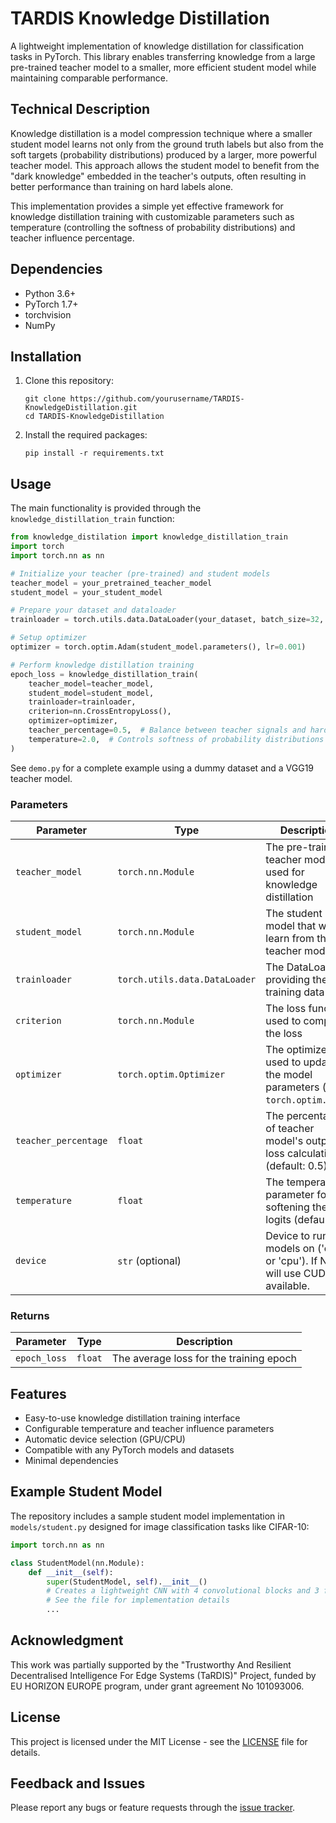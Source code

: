 # TARDIS Knowledge Distillation

A lightweight implementation of knowledge distillation for classification tasks in PyTorch. This library enables transferring knowledge from a large pre-trained teacher model to a smaller, more efficient student model while maintaining comparable performance.

## Technical Description

Knowledge distillation is a model compression technique where a smaller student model learns not only from the ground truth labels but also from the soft targets (probability distributions) produced by a larger, more powerful teacher model. This approach allows the student model to benefit from the "dark knowledge" embedded in the teacher's outputs, often resulting in better performance than training on hard labels alone.

This implementation provides a simple yet effective framework for knowledge distillation training with customizable parameters such as temperature (controlling the softness of probability distributions) and teacher influence percentage.

## Dependencies

- Python 3.6+
- PyTorch 1.7+
- torchvision
- NumPy

## Installation

1. Clone this repository:
   ```
   git clone https://github.com/yourusername/TARDIS-KnowledgeDistillation.git
   cd TARDIS-KnowledgeDistillation
   ```

2. Install the required packages:
   ```
   pip install -r requirements.txt
   ```

## Usage

The main functionality is provided through the `knowledge_distillation_train` function:

```python
from knowledge_distilation import knowledge_distillation_train
import torch
import torch.nn as nn

# Initialize your teacher (pre-trained) and student models
teacher_model = your_pretrained_teacher_model
student_model = your_student_model

# Prepare your dataset and dataloader
trainloader = torch.utils.data.DataLoader(your_dataset, batch_size=32, shuffle=True)

# Setup optimizer
optimizer = torch.optim.Adam(student_model.parameters(), lr=0.001)

# Perform knowledge distillation training
epoch_loss = knowledge_distillation_train(
    teacher_model=teacher_model,
    student_model=student_model,
    trainloader=trainloader,
    criterion=nn.CrossEntropyLoss(),
    optimizer=optimizer,
    teacher_percentage=0.5,  # Balance between teacher signals and hard labels
    temperature=2.0,  # Controls softness of probability distributions
)
```

See `demo.py` for a complete example using a dummy dataset and a VGG19 teacher model.

### Parameters

| Parameter           | Type                           | Description                                                                    |
|--------------------|--------------------------------|--------------------------------------------------------------------------------|
| `teacher_model`    | `torch.nn.Module`             | The pre-trained teacher model used for knowledge distillation                  |
| `student_model`    | `torch.nn.Module`             | The student model that will learn from the teacher model                       |
| `trainloader`      | `torch.utils.data.DataLoader`  | The DataLoader providing the training data                                    |
| `criterion`        | `torch.nn.Module`             | The loss function used to compute the loss                                     |
| `optimizer`        | `torch.optim.Optimizer`        | The optimizer used to update the model parameters (e.g., `torch.optim.Adam`)  |
| `teacher_percentage`| `float`                       | The percentage of teacher model's output in loss calculation (default: 0.5)    |
| `temperature`      | `float`                       | The temperature parameter for softening the logits (default: 2)               |
| `device`           | `str` (optional)               | Device to run the models on ('cuda' or 'cpu'). If None, will use CUDA if available. |

### Returns

| Parameter    | Type    | Description                                  |
|-------------|---------|----------------------------------------------|
| `epoch_loss`| `float` | The average loss for the training epoch      |

## Features

- Easy-to-use knowledge distillation training interface
- Configurable temperature and teacher influence parameters
- Automatic device selection (GPU/CPU)
- Compatible with any PyTorch models and datasets
- Minimal dependencies

## Example Student Model

The repository includes a sample student model implementation in `models/student.py` designed for image classification tasks like CIFAR-10:

```python
import torch.nn as nn

class StudentModel(nn.Module):
    def __init__(self):
        super(StudentModel, self).__init__()
        # Creates a lightweight CNN with 4 convolutional blocks and 3 fully connected layers
        # See the file for implementation details
        ...
```

## Acknowledgment

This work was partially supported by the "Trustworthy And Resilient Decentralised Intelligence For Edge Systems (TaRDIS)" Project, funded by EU HORIZON EUROPE program, under grant agreement No 101093006.

## License

This project is licensed under the MIT License - see the [LICENSE](LICENSE) file for details.

## Feedback and Issues

Please report any bugs or feature requests through the [issue tracker](https://github.com/yourusername/TARDIS-KnowledgeDistillation/issues).